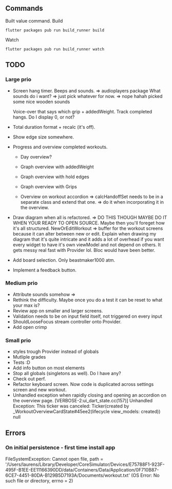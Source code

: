 ## Commands
Built value command.
Build
```
flutter packages pub run build_runner build
```
Watch
```
flutter packages pub run build_runner watch
```

## TODO
### Large prio


- Screen hang timer.
  Beeps and sounds. => audioplayers package
  What sounds do i want? => just pick whatever for now. => nope hahah picked some nice wooden sounds
  
  Voice-over that says which grip + addedWeight.
  Track completed hangs.
  Do I display 0, or not?

- Total duration format + recalc (it's off).  
- Show edge size somewhere.
- Progress and overview completed workouts.
  - Day overview?
  - Graph overview with addedWeight
  - Graph overview with hold edges
  - Graph overview with Grips
 
  - Overview on workout accordion => calcHandoffSet needs to be in a separate class and extend that one. => do it when incorporating it in the overview. 
- Draw diagram when all is refactored. => DO THIS THOUGH MAYBE DO IT WHEN YOUR READY TO OPEN SOURCE.
  Maybe then you'll foreget how it's all structured. NewOrEditWorkout => buffer for the workout screens because it can alter between new or edit.
  Explain when drawing my diagram that it's quite intricate and it adds a lot of overhead
  if you want every widget to have it's own viewModel and not depend on others.
  It gets messy real fast with Provider lol.
  Bloc would have been better.
- Add board selection. Only beastmaker1000 atm.
- Implement a feedback button.

### Medium prio

- Attribute sounds somehow => 
- Rethink the difficulty. Maybe once you do a test it can be reset to what your max is?
- Review app on smaller and larger screens.
- Validation needs to be on input field itself, not triggered on every input
- ShouldLooseFocus stream controller onto Provider.
- Add open crimp

### Small prio

- styles trough Provider instead of globals
- Mutliple grades
- Tests :D
- Add info button on most elements
- Stop all globals (singletons as well). Do I have any?
- Check out perf.
- Refactor keyboard screen. Now code is duplicated across settings screen and new workout.
- Unhandled exception when rapidly closing and opening an accordion on the overview page.
  [VERBOSE-2:ui_dart_state.cc(157)] Unhandled Exception: This ticker was canceled: Ticker(created by _WorkoutOverviewCardState#45ee2(lifecycle view_models: created))
  null
  
  
  
## Errors

### On initial persistence - first time install app
FileSystemException: Cannot open file, path = '/Users/laurens/Library/Developer/CoreSimulator/Devices/E75788F1-923F-495F-B1EE-EE11166390DD/data/Containers/Data/Application/0F710B87-6CE7-4451-80DA-B129B5D7193A/Documents/workout.txt' (OS Error: No such file or directory, errno = 2)
